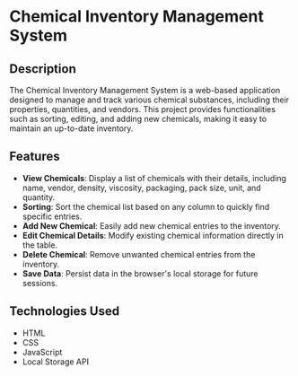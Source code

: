 # Chemical Inventory Management System

## Description
The Chemical Inventory Management System is a web-based application designed to manage and track various chemical substances, including their properties, quantities, and vendors. This project provides functionalities such as sorting, editing, and adding new chemicals, making it easy to maintain an up-to-date inventory.

## Features
- **View Chemicals**: Display a list of chemicals with their details, including name, vendor, density, viscosity, packaging, pack size, unit, and quantity.
- **Sorting**: Sort the chemical list based on any column to quickly find specific entries.
- **Add New Chemical**: Easily add new chemical entries to the inventory.
- **Edit Chemical Details**: Modify existing chemical information directly in the table.
- **Delete Chemical**: Remove unwanted chemical entries from the inventory.
- **Save Data**: Persist data in the browser's local storage for future sessions.

## Technologies Used
- HTML
- CSS
- JavaScript
- Local Storage API
